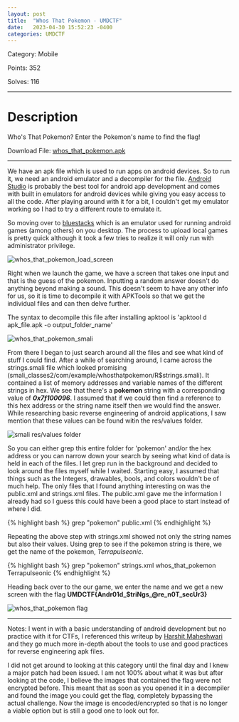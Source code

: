 ```yaml
---
layout: post
title:  "Whos That Pokemon - UMDCTF"
date:   2023-04-30 15:52:23 -0400
categories: UMDCTF
---
```


Category: Mobile

Points: 352

Solves: 116

---

<h1> Description </h1>

Who's That Pokemon? Enter the Pokemon's name to find the flag!

Download File: [whos_that_pokemon.apk](/ctf_writeups/assets/challenges/whos_that_pokemon.apk)

---

We have an apk file which is used to run apps on android devices. So to run it, we need an android emulator and a decompiler for the file. [Android Studio][android studio] is probably the best tool for android app development and comes with built in emulators for android devices while giving you easy access to all the code. After playing around with it for a bit, I couldn't get my emulator working so I had to try a different route to emulate it. 

So moving over to [bluestacks][bluestacks] which is an emulator used for running android games (among others) on you desktop. The process to upload local games is pretty quick although it took a few tries to realize it will only run with administrator privilege. 

![whos_that_pokemon_load_screen](/ctf_writeups/assets/images/whos_that_pokemon_load_screen.png)

Right when we launch the game, we have a screen that takes one input and that is the guess of the pokemon. Inputting a random answer doesn't do anything beyond making a sound. This doesn't seem to have any other info for us, so it is time to decompile it with APKTools so that we get the individual files and can then delve further.

The syntax to decompile this file after installing apktool is 'apktool d apk_file.apk -o output_folder_name'

![whos_that_pokemon_smali](/ctf_writeups/assets/images/whos_that_pokemon_smali.png)



From there I began to just search around all the files and see what kind of stuff I could find. After a while of searching around, I came across the strings.smali file which looked promising (smali_classes2/com/example/whosthatpokemon/R$strings.smali). It contained a list of memory addresses and variable names of the different strings in hex. We see that there's a **pokemon** string with a corresponding value of ***0x7f100096***. I assumed that if we could then find a reference to this hex address or the string name itself then we would find the answer. While researching basic reverse engineering of android applications, I saw mention that these values can be found witin the res/values folder.

![smali res/values folder](/ctf_writeups/assets/images/smali_res_files.png)


So you can either grep this entire folder for 'pokemon' and/or the hex address or you can narrow down your search by seeing what kind of data is held in each of the files. I let grep run in the background and decided to look around the files myself while I waited. Starting easy, I assumed that things such as the Integers, drawables, bools, and colors wouldn't be of much help. The only files that I found anything interesting on was the public.xml and strings.xml files. The public.xml gave me the information I already had so I guess this could have been a good place to start instead of where I did. 

{% highlight bash %}
    grep "pokemon" public.xml
    <public type="drawable" name="whos_that_pokemon" id="0x7f0700df" />
    <public type="raw" name="whosthatpokemon" id="0x7f0f0003" />
    <public type="string" name="pokemon" id="0x7f100096" />
    <public type="style" name="Theme.Whosthatpokemon" id="0x7f110262" />
{% endhighlight %}


Repeating the above step with strings.xml showed not only the string names but also their values. Using grep to see if the pokemon string is there, we get the name of the pokemon, *Terrapulseonic*.

{% highlight bash %}
    grep "pokemon" strings.xml
    <string name="app_name">whos_that_pokemon</string>
    <string name="pokemon">Terrapulseonic</string>
{% endhighlight %}

Heading back over to the our game, we enter the name and we get a new screen with the flag **UMDCTF{Andr01d_$triNgs_@re_n0T_secUr3}**

![whos_that_pokemon flag](/ctf_writeups/assets/images/whos_that_pokemon_flag.png)



---

Notes: I went in with a basic understanding of android development but no practice with it for CTFs, I referenced this writeup by [Harshit Maheshwari][reference writeup] and they go much more in-depth about the tools to use and good practices for reverse engineering apk files.  

I did not get around to looking at this category until the final day and I knew a major patch had been issued. I am not 100% about what it was but after looking at the code, I believe the images that contained the flag were not encrypted before. This meant that as soon as you opened it in a decompiler and found the image you could get the flag, completely bypassing the actual challenge. Now the image is encoded/encrypted so that is no longer a viable option but is still a good one to look out for. 




[android studio]: https://developer.android.com/studio
[bluestacks]: https://www.bluestacks.com/
[reference writeup]: https://infosecwriteups.com/android-ctf-kgb-messenger-d9069f4cedf8




